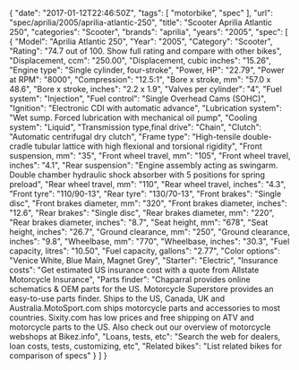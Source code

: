 {
    "date": "2017-01-12T22:46:50Z",
    "tags": [
        "motorbike",
        "spec"
    ],
    "url": "spec\/aprilia\/2005\/aprilia-atlantic-250",
    "title": "Scooter Aprilia Atlantic 250",
    "categories": "Scooter",
    "brands": "aprilia",
    "years": "2005",
    "spec": [
        {
            "Model": "Aprilia Atlantic 250",
            "Year": "2005",
            "Category": "Scooter",
            "Rating": "74.7 out of 100. Show full rating and compare with other bikes",
            "Displacement, ccm": "250.00",
            "Displacement, cubic inches": "15.26",
            "Engine type": "Single cylinder, four-stroke",
            "Power, HP": "22.79",
            "Power at RPM": "8000",
            "Compression": "12.5:1",
            "Bore x stroke, mm": "57.0 x 48.6",
            "Bore x stroke, inches": "2.2 x 1.9",
            "Valves per cylinder": "4",
            "Fuel system": "Injection",
            "Fuel control": "Single Overhead Cams (SOHC)",
            "Ignition": "Electronic CDI with automatic advance",
            "Lubrication system": "Wet sump. Forced lubrication with mechanical oil pump",
            "Cooling system": "Liquid",
            "Transmission type,final drive": "Chain",
            "Clutch": "Automatic centrifugal dry clutch",
            "Frame type": "High-tensile double-cradle tubular lattice with high flexional and torsional rigidity",
            "Front suspension, mm": "35",
            "Front wheel travel, mm": "105",
            "Front wheel travel, inches": "4.1",
            "Rear suspension": "Engine assembly acting as swingarm. Double chamber hydraulic shock absorber with 5 positions for spring preload",
            "Rear wheel travel, mm": "110",
            "Rear wheel travel, inches": "4.3",
            "Front tyre": "110\/90-13",
            "Rear tyre": "130\/70-13",
            "Front brakes": "Single disc",
            "Front brakes diameter, mm": "320",
            "Front brakes diameter, inches": "12.6",
            "Rear brakes": "Single disc",
            "Rear brakes diameter, mm": "220",
            "Rear brakes diameter, inches": "8.7",
            "Seat height, mm": "678",
            "Seat height, inches": "26.7",
            "Ground clearance, mm": "250",
            "Ground clearance, inches": "9.8",
            "Wheelbase, mm": "770",
            "Wheelbase, inches": "30.3",
            "Fuel capacity, litres": "10.50",
            "Fuel capacity, gallons": "2.77",
            "Color options": "Venice White, Blue Main, Magnet Grey",
            "Starter": "Electric",
            "Insurance costs": "Get estimated US insurance cost with a quote from Allstate Motorcycle Insurance",
            "Parts finder": "Chaparral provides online schematics & OEM parts for the US.   Motorcycle Superstore provides an easy-to-use parts finder. Ships to the US, Canada, UK and Australia.MotoSport.com ships motorcycle parts and accessories to most countries.    Sixity.com has low prices and free shipping on ATV and motorcycle parts to the US. Also check out our overview of motorcycle webshops at Bikez.info",
            "Loans, tests, etc": "Search the web for dealers, loan costs, tests, customizing, etc",
            "Related bikes": "List related bikes for comparison of specs"
        }
    ]
}